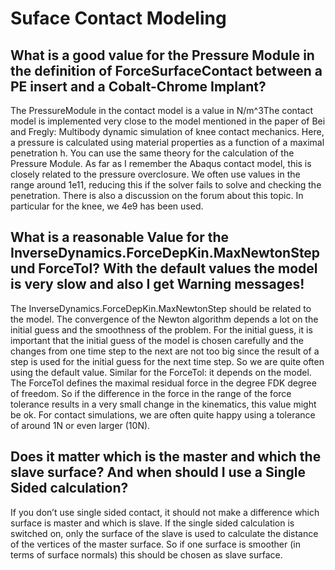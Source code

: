 # Suface Contact Modeling

## What is a good value for the Pressure Module in the definition of ForceSurfaceContact between a PE insert and a Cobalt-Chrome Implant?

The PressureModule in the contact model is a value in N/m^3The contact model is implemented very close to the model mentioned in the paper of Bei and Fregly: Multibody dynamic simulation of knee contact mechanics. Here, a pressure is calculated using material properties as a function of a maximal penetration h. You can use the same theory for the calculation of the Pressure Module. As far as I remember the Abaqus contact model, this is closely related to the pressure overclosure. We often use values in the range around 1e11, reducing this if the solver fails to solve and checking the penetration. There is also a discussion on the forum about this topic. In particular for the knee, we 4e9 has been used.

## What is a reasonable Value for the InverseDynamics.ForceDepKin.MaxNewtonStep und ForceTol? With the default values the model is very slow and also I get Warning messages!

The InverseDynamics.ForceDepKin.MaxNewtonStep should be related to the model. The convergence of the Newton algorithm depends a lot on the initial guess and the smoothness of the problem. For the initial guess, it is important that the initial guess of the model is chosen carefully and the changes from one time step to the next are not too big since the result of a step is used for the initial guess for the next time step. So we are quite often using the default value. Similar for the ForceTol: it depends on the model. The ForceTol defines the maximal residual force in the degree FDK degree of freedom. So if the difference in the force in the range of the force tolerance results in a very small change in the kinematics, this value might be ok. For contact simulations, we are often quite happy using a tolerance of around 1N or even larger (10N).

## Does it matter which is the master and which the slave surface? And when should I use a Single Sided calculation?

If you don’t use single sided contact, it should not make a difference which surface is master and which is slave. If the single sided calculation is switched on, only the surface of the slave is used to calculate the distance of the vertices of the master surface. So if one surface is smoother (in terms of surface normals) this should be chosen as slave surface.